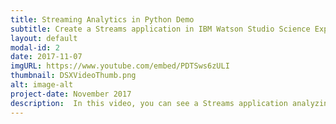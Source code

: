 ```yaml
---
title: Streaming Analytics in Python Demo
subtitle: Create a Streams application in IBM Watson Studio Science Experience
layout: default
modal-id: 2
date: 2017-11-07
imgURL: https://www.youtube.com/embed/PDTSws6zULI
thumbnail: DSXVideoThumb.png
alt: image-alt
project-date: November 2017
description:  In this video, you can see a Streams application analyzing data from IoT devices. The application is created in a Python notebook on IBM Watson Studio and executed in the Streaming Analytics service on the IBM Cloud. The results of the application are displayed on a map embedded in the notebook.  Try the notebook for yourself at https://ibm.biz/WeatherNotebook.
---
```

